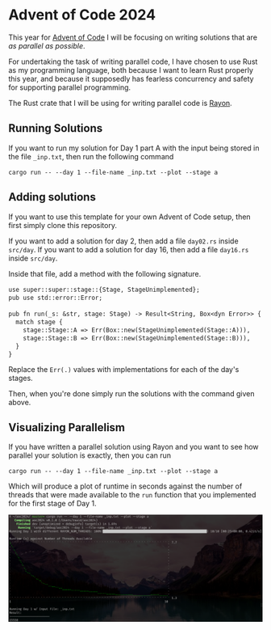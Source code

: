 # Advent of Code 2024

This year for [Advent of Code](https://adventofcode.com/) I will be focusing on writing solutions that are _as parallel as possible_. 

For undertaking the task of writing parallel code, I have chosen to use Rust as my programming language, both because I want to learn Rust properly this year, and because it supposedly has fearless concurrency and safety for supporting parallel programming. 

The Rust crate that I will be using for writing parallel code is [Rayon](https://docs.rs/rayon/latest/rayon/). 

## Running Solutions 

If you want to run my solution for Day 1 part A with the input being stored in the file `_inp.txt`, then run the following command
```[zsh]
cargo run -- --day 1 --file-name _inp.txt --plot --stage a
```

## Adding solutions

If you want to use this template for your own Advent of Code setup, then first simply clone this repository.

If you want to add a solution for day 2, then add a file `day02.rs` inside `src/day`. If you want to add a solution for day 16, then add a file `day16.rs` inside `src/day`. 

Inside that file, add a method with the following signature.
```[rust]
use super::super::stage::{Stage, StageUnimplemented};
pub use std::error::Error;

pub fn run(_s: &str, stage: Stage) -> Result<String, Box<dyn Error>> {
  match stage {
    stage::Stage::A => Err(Box::new(StageUnimplemented(Stage::A))),
    stage::Stage::B => Err(Box::new(StageUnimplemented(Stage::B))),
  }
}
```

Replace the `Err(.)` values with implementations for each of the day's stages. 

Then, when you're done simply run the solutions with the command given above. 

## Visualizing Parallelism

If you have written a parallel solution using Rayon and you want to see how parallel your solution is exactly, then you can run 
```[zsh]
cargo run -- --day 1 --file-name _inp.txt --plot --stage a
```
Which will produce a plot of runtime in seconds against the number of threads that were made available to the `run` function that you implemented for the first stage of Day 1. 

![Example Plot](media/example_plot.png)

